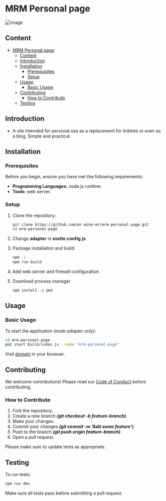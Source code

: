 # MRM Personal page

![image](https://i.imgur.com/3xi64gd.png)

## Content

- [MRM Personal page](#mrm-personal-page)
  - [Content](#content)
  - [Introduction](#introduction)
  - [Installation](#installation)
    - [Prerequisites](#prerequisites)
    - [Setup](#setup)
  - [Usage](#usage)
    - [Basic Usage](#basic-usage)
  - [Contributing](#contributing)
    - [How to Contribute](#how-to-contribute)
  - [Testing](#testing)

## Introduction

- A site intended for personal use as a replacement for linktree or even as a blog. Simple and practical.

## Installation

### Prerequisites

Before you begin, ensure you have met the following requirements:

- **Programming Languages:** node.js runtime.
- **Tools:** web server.

### Setup

1. Clone the repository:

   ```bash
   git clone https://github.com/mr-mike-mr/mrm-personal-page.git
   cd mrm-personal-page
   ```

2. Change **adapter** in **svelte.config.js**

3. Package installation and build:

   ```bash
   npm -i
   npm run build
   ```

4. Add web server and firewall configuration

5. Download process manager

    ```bash
    npm install -g pm2
    ```

## Usage

### Basic Usage

To start the application *(node adapter only)*:

```bash
cd mrm-personal-page
pm2 start build/index.js --name "mrm-personal-page"
```

Visit [domain](http://localhost:3000/) in your browser.

## Contributing

We welcome contributions! Please read our [Code of Conduct](https://www.contributor-covenant.org/) before contributing.

### How to Contribute

1. Fork the repository.
2. Create a new branch ***(git checkout -b feature-branch)***.
3. Make your changes.
4. Commit your changes ***(git commit -m 'Add some feature')***.
5. Push to the branch ***(git push origin feature-branch)***.
6. Open a pull request.

Please make sure to update tests as appropriate.

## Testing

To run tests:

```bash
npm run dev
```

Make sure all tests pass before submitting a pull request.
